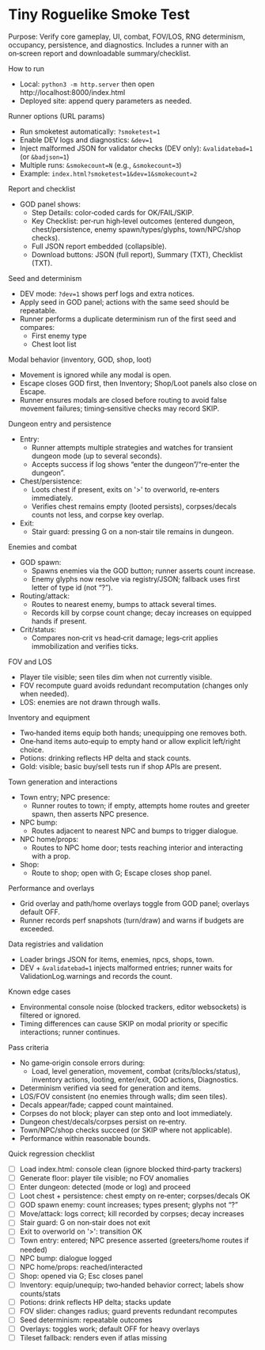 # Tiny Roguelike Smoke Test

Purpose: Verify core gameplay, UI, combat, FOV/LOS, RNG determinism, occupancy, persistence, and diagnostics. Includes a runner with an on‑screen report and downloadable summary/checklist.

How to run
- Local: `python3 -m http.server` then open http://localhost:8000/index.html
- Deployed site: append query parameters as needed.

Runner options (URL params)
- Run smoketest automatically: `?smoketest=1`
- Enable DEV logs and diagnostics: `&dev=1`
- Inject malformed JSON for validator checks (DEV only): `&validatebad=1` (or `&badjson=1`)
- Multiple runs: `&smokecount=N` (e.g., `&smokecount=3`)
- Example: `index.html?smoketest=1&dev=1&smokecount=2`

Report and checklist
- GOD panel shows:
  - Step Details: color‑coded cards for OK/FAIL/SKIP.
  - Key Checklist: per‑run high‑level outcomes (entered dungeon, chest/persistence, enemy spawn/types/glyphs, town/NPC/shop checks).
  - Full JSON report embedded (collapsible).
  - Download buttons: JSON (full report), Summary (TXT), Checklist (TXT).

Seed and determinism
- DEV mode: `?dev=1` shows perf logs and extra notices.
- Apply seed in GOD panel; actions with the same seed should be repeatable.
- Runner performs a duplicate determinism run of the first seed and compares:
  - First enemy type
  - Chest loot list

Modal behavior (inventory, GOD, shop, loot)
- Movement is ignored while any modal is open.
- Escape closes GOD first, then Inventory; Shop/Loot panels also close on Escape.
- Runner ensures modals are closed before routing to avoid false movement failures; timing‑sensitive checks may record SKIP.

Dungeon entry and persistence
- Entry:
  - Runner attempts multiple strategies and watches for transient dungeon mode (up to several seconds).
  - Accepts success if log shows “enter the dungeon”/“re‑enter the dungeon”.
- Chest/persistence:
  - Loots chest if present, exits on '>' to overworld, re‑enters immediately.
  - Verifies chest remains empty (looted persists), corpses/decals counts not less, and corpse key overlap.
- Exit:
  - Stair guard: pressing G on a non‑stair tile remains in dungeon.

Enemies and combat
- GOD spawn:
  - Spawns enemies via the GOD button; runner asserts count increase.
  - Enemy glyphs now resolve via registry/JSON; fallback uses first letter of type id (not “?”).
- Routing/attack:
  - Routes to nearest enemy, bumps to attack several times.
  - Records kill by corpse count change; decay increases on equipped hands if present.
- Crit/status:
  - Compares non‑crit vs head‑crit damage; legs‑crit applies immobilization and verifies ticks.

FOV and LOS
- Player tile visible; seen tiles dim when not currently visible.
- FOV recompute guard avoids redundant recomputation (changes only when needed).
- LOS: enemies are not drawn through walls.

Inventory and equipment
- Two‑handed items equip both hands; unequipping one removes both.
- One‑hand items auto‑equip to empty hand or allow explicit left/right choice.
- Potions: drinking reflects HP delta and stack counts.
- Gold: visible; basic buy/sell tests run if shop APIs are present.

Town generation and interactions
- Town entry; NPC presence:
  - Runner routes to town; if empty, attempts home routes and greeter spawn, then asserts NPC presence.
- NPC bump:
  - Routes adjacent to nearest NPC and bumps to trigger dialogue.
- NPC home/props:
  - Routes to NPC home door; tests reaching interior and interacting with a prop.
- Shop:
  - Route to shop; open with G; Escape closes shop panel.

Performance and overlays
- Grid overlay and path/home overlays toggle from GOD panel; overlays default OFF.
- Runner records perf snapshots (turn/draw) and warns if budgets are exceeded.

Data registries and validation
- Loader brings JSON for items, enemies, npcs, shops, town.
- DEV + `&validatebad=1` injects malformed entries; runner waits for ValidationLog.warnings and records the count.

Known edge cases
- Environmental console noise (blocked trackers, editor websockets) is filtered or ignored.
- Timing differences can cause SKIP on modal priority or specific interactions; runner continues.

Pass criteria
- No game‑origin console errors during:
  - Load, level generation, movement, combat (crits/blocks/status), inventory actions, looting, enter/exit, GOD actions, Diagnostics.
- Determinism verified via seed for generation and items.
- LOS/FOV consistent (no enemies through walls; dim seen tiles).
- Decals appear/fade; capped count maintained.
- Corpses do not block; player can step onto and loot immediately.
- Dungeon chest/decals/corpses persist on re‑entry.
- Town/NPC/shop checks succeed (or SKIP where not applicable).
- Performance within reasonable bounds.

Quick regression checklist
- [ ] Load index.html: console clean (ignore blocked third‑party trackers)
- [ ] Generate floor: player tile visible; no FOV anomalies
- [ ] Enter dungeon: detected (mode or log) and proceed
- [ ] Loot chest + persistence: chest empty on re‑enter; corpses/decals OK
- [ ] GOD spawn enemy: count increases; types present; glyphs not “?”
- [ ] Move/attack: logs correct; kill recorded by corpses; decay increases
- [ ] Stair guard: G on non‑stair does not exit
- [ ] Exit to overworld on '>': transition OK
- [ ] Town entry: entered; NPC presence asserted (greeters/home routes if needed)
- [ ] NPC bump: dialogue logged
- [ ] NPC home/props: reached/interacted
- [ ] Shop: opened via G; Esc closes panel
- [ ] Inventory: equip/unequip; two‑handed behavior correct; labels show counts/stats
- [ ] Potions: drink reflects HP delta; stacks update
- [ ] FOV slider: changes radius; guard prevents redundant recomputes
- [ ] Seed determinism: repeatable outcomes
- [ ] Overlays: toggles work; default OFF for heavy overlays
- [ ] Tileset fallback: renders even if atlas missing